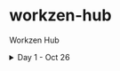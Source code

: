 # workzen-hub
Workzen Hub

<details>
<summary>Day 1 - Oct 26</summary>

 - <img align="center" src="https://raw.githubusercontent.com/rahuldkjain/github-profile-readme-generator/master/src/images/icons/Social/youtube.svg" height="15" width="15" />[
    Youtube](https://youtube.com/shorts/ilyWzhrV4o0?si=4pBSIgFNiq-tK1T2) - Js forloop and foreach loop
 - 🗞 [News](https://www.hindustantimes.com/business/adani-group-to-raise-4-billion-to-fund-green-hydrogen-plans-101698325168137.html) - Adani Group to raise $4 billion to fund green hydrogen plans
 - 🧠 Facts - NASA’s internet speed is 91 GB per second.

</details>